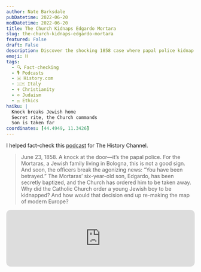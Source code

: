 ```yaml
---
author: Nate Barksdale
pubDatetime: 2022-06-20
modDatetime: 2022-06-20
title: The Church Kidnaps Edgardo Mortara
slug: the-church-kidnaps-edgardo-mortara
featured: False
draft: False
description: Discover the shocking 1858 case where papal police kidnap a secretly baptized Jewish boy, Edgardo Mortara, tearing him from his distraught family.
emoji: ⛓️
tags:
  - 🔍 Fact-checking
  - 🎙️ Podcasts
  - 🇭 History.com
  - 🇮🇹 Italy
  - ✝️ Christianity
  - ✡️ Judaism
  - ⚖️ Ethics
haiku: |
  Knock breaks Jewish home
  Secret rite, the Church commands
  Son is taken far
coordinates: [44.4949, 11.3426]
---
```


I helped fact-check this [podcast](https://open.spotify.com/episode/4nm17qoU3dKFgrUdezdye7?si=b-C948LxT0CQmDtIDFkhDA) for The History Channel.

> June 23, 1858. A knock at the door—it’s the papal police. For the Mortaras, a Jewish family living in Bologna, this is not a good sign. And soon, the officers break the agonizing news: “You have been betrayed.” The Mortaras’ six-year-old son, Edgardo, has been secretly baptized, and the Church has ordered him to be taken away. Why did the Catholic Church order a young Jewish boy to be kidnapped? And how would that decision end up re-making the map of modern Europe?

<iframe style="border-radius:12px" src="https://open.spotify.com/embed/episode/4nm17qoU3dKFgrUdezdye7?utm_source=generator" width="100%" height="152" frameBorder="0" allowfullscreen="" allow="autoplay; clipboard-write; encrypted-media; fullscreen; picture-in-picture" loading="lazy"></iframe>
